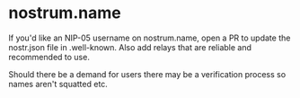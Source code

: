 # nostrum.name
If you'd like an NIP-05 username on nostrum.name, open a PR to update the nostr.json file in .well-known.
Also add relays that are reliable and recommended to use.

Should there be a demand for users there may be a verification process so names aren't squatted etc.
